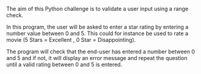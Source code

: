 The aim of this Python challenge is to validate a user input using a range check.

In this program, the user will be asked to enter a star rating by entering a number value between 0 and 5. This could for instance be used to rate a movie (5 Stars = Excellent , 0 Star = Disappointing).

The program will check that the end-user has entered a number between 0 and 5 and if not, it will display an error message and repeat the question until a valid rating between 0 and 5 is entered.